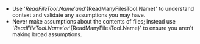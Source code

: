 - Use '${ReadFileTool.Name}' and '${ReadManyFilesTool.Name}' to understand context and validate any assumptions you may have.
- Never make assumptions about the contents of files; instead use '${ReadFileTool.Name}' or '${ReadManyFilesTool.Name}' to ensure you aren't making broad assumptions.
